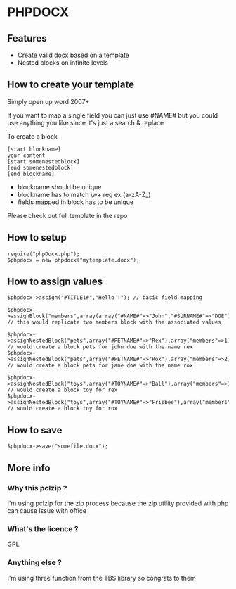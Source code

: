 PHPDOCX
=======

Features
--------

+ Create valid docx based on a template
+ Nested blocks on infinite levels
    
How to create your template
---------------------------

Simply open up word 2007+

If you want to map a single field you can just use #NAME# but you could use anything you like since it's just a search & replace

To create a block

	[start blockname]
	your content
	[start somenestedblock]
	[end somenestedblock]
	[end blockname]

+ blockname should be unique
+ blockname has to match \w+ reg ex (a-zA-Z_)
+ fields mapped in block has to be unique

Please check out full template in the repo


How to setup
------------

	require("phpDocx.php");
	$phpdocx = new phpdocx("mytemplate.docx");

How to assign values
--------------------

	$phpdocx->assign("#TITLE1#","Hello !"); // basic field mapping

	$phpdocx->assignBlock("members",array(array("#NAME#"=>"John","#SURNAME#"=>"DOE"),array("#NAME#"=>"Jane","#SURNAME#"=>"DOE"))); // this would replicate two members block with the associated values

	$phpdocx->assignNestedBlock("pets",array("#PETNAME#"=>"Rex"),array("members"=>1)); // would create a block pets for john doe with the name rex
	$phpdocx->assignNestedBlock("pets",array("#PETNAME#"=>"Rox"),array("members"=>2)); // would create a block pets for jane doe with the name rox

	$phpdocx->assignNestedBlock("toys",array("#TOYNAME#"=>"Ball"),array("members"=>1,"pets"=>1)); // would create a block toy for rex
	$phpdocx->assignNestedBlock("toys",array("#TOYNAME#"=>"Frisbee"),array("members"=>2,"pets"=>1)); // would create a block toy for rox

How to save
-----------

	$phpdocx->save("somefile.docx");
	
	
More info
---------


### Why this pclzip ?


I'm using pclzip for the zip process because the zip utility provided with php can cause issue with office


### What's the licence ?

GPL

### Anything else ?

I'm using three function from the TBS library so congrats to them




